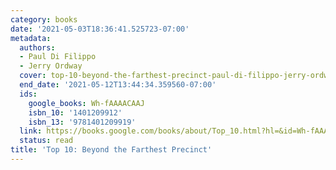 ```yaml
---
category: books
date: '2021-05-03T18:36:41.525723-07:00'
metadata:
  authors:
  - Paul Di Filippo
  - Jerry Ordway
  cover: top-10-beyond-the-farthest-precinct-paul-di-filippo-jerry-ordway.jpg
  end_date: '2021-05-12T13:44:34.359560-07:00'
  ids:
    google_books: Wh-fAAAACAAJ
    isbn_10: '1401209912'
    isbn_13: '9781401209919'
  link: https://books.google.com/books/about/Top_10.html?hl=&id=Wh-fAAAACAAJ
  status: read
title: 'Top 10: Beyond the Farthest Precinct'
---
```

